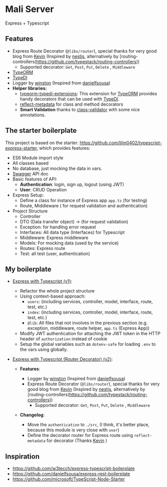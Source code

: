 # Mali Server

Express + Typescript

## Features

- Express Route Decorator (`@libs/router`), special thanks for very good blog from [Kevin](https://nehalist.io/routing-with-typescript-decorators/) (Inspired by [nestjs](https://nestjs.com/), alternatively by [routing-controllers(https://github.com/typestack/routing-controllers))
  - Supported decorator: `Get`, `Post`, `Put`, `Delete` , `Middleware`
- [TypeORM](https://typeorm.io/)
- [TypeDI](https://github.com/typestack/typedi)
- Logger by [winston](https://github.com/winstonjs/winston) (Inspired from [danielfsousa](https://github.com/danielfsousa/express-rest-boilerplate/blob/master/src/config/logger.js))
- **Helper libraries:**
  - [typeorm-typedi-extensions](https://github.com/typeorm/typeorm-typedi-extensions): This extension for [TypeORM](https://typeorm.io/) provides handy decorators that can be used with [TypeDI](https://github.com/typestack/typedi).
  - [reflect-metadata](https://github.com/rbuckton/reflect-metadata) for class and method decorators
  - **Smart Validation** thanks to [class-validator](https://github.com/typestack/class-validator) with some nice annotations.

## The starter boilerplate
This project is based on the starter: 
https://github.com/ljlm0402/typescript-express-starter, which provides features:
  - ES6 Module import style
  - All classes based
  - No database, just mocking the data in vars.
  - [Swagger](https://swagger.io/) API doc
  - Basic features of API: 
    - **Authentication**: login, sign up, logout (using JWT)
    - **User**: CRUD Operation
  - Express Setup:
    - Define a class for instance of Express app `app.ts` (for testing)
    - Route, Middleware ( for request validation and authentication)
  - Project Structure
    - Controller
    - DTO (Data transfer object) -> (for request validation)
    - Exception: for handling error request
    - Interfaces: All data type (Interfaces) for Typescript
    - Middleware: Express middleware
    - Models: For mocking data (used by the service)
    - Routes: Express route
    - Test: all test (user, authentication)


## My boilerplate 
- [Express with Typescript (v1)](https://github.com/mildronize/mali-server/tree/ts-express-boilerplate): 
  - Refactor the whole project structure
  - Using context-based approach:
    - `users`: (including services, controller, model, interface, route, test, etc.)
    - `index`: (including services, controller, model, interface, route, test, etc.)
    - `@lib`: All files that not involves in the previous section (e.g. exception, middleware, route helper, `app.ts` (Express App))
  - Modify JWT authentication for attaching the JWT token in the HTTP header of `authorization` instead of cookie
  - Setup the global variables such as `dotenv-safe` for loading `.env` to the vars using globally.


- [Express with Typescript (Router Decorator) (v2)](https://github.com/mildronize/mali-server/tree/ts-express-boilerplate-route-decorator): 
  - **Features**:
    - Logger by [winston](https://github.com/winstonjs/winston) (Inspired from [danielfsousa](https://github.com/danielfsousa/express-rest-boilerplate/blob/master/src/config/logger.js))
    - Express Route Decorator (`@libs/router`), special thanks for very good blog from [Kevin](https://nehalist.io/routing-with-typescript-decorators/) (Inspired by [nestjs](https://nestjs.com/), alternatively by [routing-controllers(https://github.com/typestack/routing-controllers))
      - Supported decorator: `Get`, `Post`, `Put`, `Delete` , `Middleware`

  - **Changelog**: 
    - Move the `authentication` to `./src`, (I think, it's better place, because this module is very close with `user`) 
    - Define the decorator router for Express route using `reflect-metadata` for decorator (Thanks [Kevin](https://nehalist.io/routing-with-typescript-decorators/) )


## Inspiration

- https://github.com/w3tecch/express-typescript-boilerplate
- https://github.com/danielfsousa/express-rest-boilerplate
- https://github.com/microsoft/TypeScript-Node-Starter
